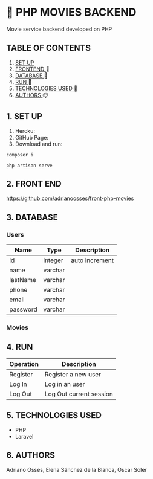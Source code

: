 # :movie_camera: PHP MOVIES BACKEND
Movie service backend developed on PHP
## TABLE OF CONTENTS
1. [  SET UP  ](#setup) 
2. [  FRONTEND  ](#front) :mega:
3. [  DATABASE  ](#db) :floppy_disk:
4. [ RUN ](#run) :rocket:
5. [ TECHNOLOGIES USED  ](#tech) :hammer:
6. [  AUTHORS  ](#authors) :mailbox_closed:

<a name="setup"></a>
## 1. SET UP
1. Heroku:
2. GitHub Page:
3. Download and run:
```
composer i
```
```
php artisan serve
```

<a name="front"></a>
## 2. FRONT END
https://github.com/adrianoosses/front-php-movies

<a name="db"></a>
## 3. DATABASE

### Users
Name | Type | Description
--- | --- | ---
id | integer | auto increment
name | varchar | 
lastName | varchar |
phone | varchar |
email | varchar | 
password | varchar | 

### Movies


<a name="run"></a>
## 4. RUN
Operation  | Description
--- |  ---
Register | Register a new user
Log In | Log in an user
Log Out | Log Out current session


<a name="tech"></a>
## 5. TECHNOLOGIES USED
- PHP
- Laravel



<a name="authors"></a>
## 6. AUTHORS
Adriano Osses,
Elena Sánchez de la Blanca,
Oscar Soler
